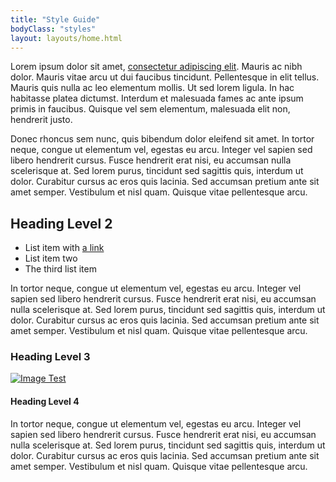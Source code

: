 ```yaml
---
title: "Style Guide"
bodyClass: "styles"
layout: layouts/home.html
---
```


Lorem ipsum dolor sit amet, [consectetur adipiscing elit](/). Mauris ac nibh dolor. Mauris vitae arcu ut dui faucibus tincidunt. Pellentesque in elit tellus. Mauris quis nulla ac leo elementum mollis. Ut sed lorem ligula. In hac habitasse platea dictumst. Interdum et malesuada fames ac ante ipsum primis in faucibus. Quisque vel sem elementum, malesuada elit non, hendrerit justo.

Donec rhoncus sem nunc, quis bibendum dolor eleifend sit amet. In tortor neque, congue ut elementum vel, egestas eu arcu. Integer vel sapien sed libero hendrerit cursus. Fusce hendrerit erat nisi, eu accumsan nulla scelerisque at. Sed lorem purus, tincidunt sed sagittis quis, interdum ut dolor. Curabitur cursus ac eros quis lacinia. Sed accumsan pretium ante sit amet semper. Vestibulum et nisl quam. Quisque vitae pellentesque arcu.


## Heading Level 2

- List item with [a link](/)
- List item two
- The third list item

In tortor neque, congue ut elementum vel, egestas eu arcu. Integer vel sapien sed libero hendrerit cursus. Fusce hendrerit erat nisi, eu accumsan nulla scelerisque at. Sed lorem purus, tincidunt sed sagittis quis, interdum ut dolor. Curabitur cursus ac eros quis lacinia. Sed accumsan pretium ante sit amet semper. Vestibulum et nisl quam. Quisque vitae pellentesque arcu.


### Heading Level 3

<a href="/"><img src="http://placehold.it/1024x512/999999/333333&text=example+image" alt="Image Test"></a>


####  Heading Level 4

In tortor neque, congue ut elementum vel, egestas eu arcu. Integer vel sapien sed libero hendrerit cursus. Fusce hendrerit erat nisi, eu accumsan nulla scelerisque at. Sed lorem purus, tincidunt sed sagittis quis, interdum ut dolor. Curabitur cursus ac eros quis lacinia. Sed accumsan pretium ante sit amet semper. Vestibulum et nisl quam. Quisque vitae pellentesque arcu.
